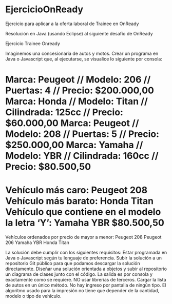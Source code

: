 # EjercicioOnReady
Ejercicio para aplicar a la oferta laboral de Trainee en OnReady

Resolución en Java (usando Eclipse) al siguiente desafío de OnReady

Ejercicio Trainee Onready

 
Imaginemos una concesionaria de autos y motos.
Crear un programa en Java o Javascript que, al ejecutarse, se visualice lo siguiente por consola:

Marca: Peugeot // Modelo: 206 // Puertas: 4 // Precio: $200.000,00
Marca: Honda // Modelo: Titan // Cilindrada: 125cc // Precio: $60.000,00
Marca: Peugeot // Modelo: 208 // Puertas: 5 // Precio: $250.000,00
Marca: Yamaha // Modelo: YBR // Cilindrada: 160cc // Precio: $80.500,50
=============================
Vehículo más caro: Peugeot 208
Vehículo más barato: Honda Titan
Vehículo que contiene en el modelo la letra ‘Y’: Yamaha YBR $80.500,50
=============================
Vehículos ordenados por precio de mayor a menor:
Peugeot 208
Peugeot 206
Yamaha YBR
Honda Titan

La solución debe cumplir con los siguientes requisitos:
Estar programada en Java o Javascript según tu lenguaje de preferencia.
Subir la solución a un repositorio Git público para que podamos descargar la solución directamente.
Diseñar una solución orientada a objetos y subir al repositorio un diagrama de clases junto con el código.
La salida es por consola y exactamente como se requiere.
NO usar librerías de terceros.
Cargar la lista de autos en un único método. No hay ingreso por pantalla de ningún tipo.
El algoritmo usado para la impresión no tiene que depender de la cantidad, modelo o tipo de vehículo.
